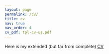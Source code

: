 ```yaml
---
layout: page
permalink: /cv/
title: cv
nav: true 
nav_order: 4
cv_pdf: tpl-cv-us.pdf
---
```


Here is my extended (but far from complete) <a href="[l3x0.github.io/assets/tpl-cv-us.pdf](https://github.com/l3x0/l3x0.github.io/tree/gh-pages/assets/pdf)"> CV <a> 


